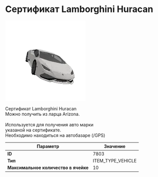 # Сертификат Lamborghini Huracan

![Item Image](../img/7803.webp?raw=true)

Сертификат Lamborghini Huracan<br>Можно получить из ларца Arizona.<br><br>Используется для получения авто марки <br>указаной на сертификате.<br>Необходимо находиться на автобазаре (/GPS)


| Параметр | Значение |
|----------|----------|
| **ID** | 7803 |
| **Тип** | ITEM_TYPE_VEHICLE |
| **Максимальное количество в ячейке** | 10 |

